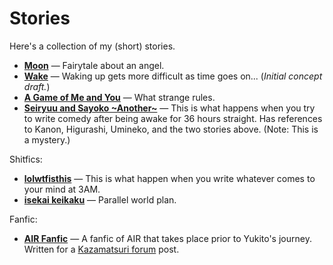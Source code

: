 ﻿# Stories

Here's a collection of my (short) stories.

- [**Moon**](Moon.md) ― Fairytale about an angel.
- [**Wake**](Wake.md) ― Waking up gets more difficult as time goes on...
  (*Initial concept draft.*)
- [**A Game of Me and You**](A%20Game%20of%20Me%20and%20You.md) ― What strange rules.
- [**Seiryuu and Sayoko \~Another\~**](Seiryuu%20and%20Sayoko%20~Another~.md) ― This is
  what happens when you try to write comedy after being awake for 36 hours
  straight. Has references to Kanon, Higurashi, Umineko, and the two stories
  above. (Note: This is a mystery.)

Shitfics:

- [**lolwtfisthis**](lolwtfisthis.md) ― This is what happen when you write
  whatever comes to your mind at 3AM.
- [**isekai keikaku**](isekai%20keikaku.md) ― Parallel world plan.

Fanfic:

- [**AIR Fanfic**](AIR%20Fanfic.md) ― A fanfic of AIR that takes place prior to
  Yukito's journey. Written for a
  [Kazamatsuri forum](https://forum.kazamatsuri.org/) post.
